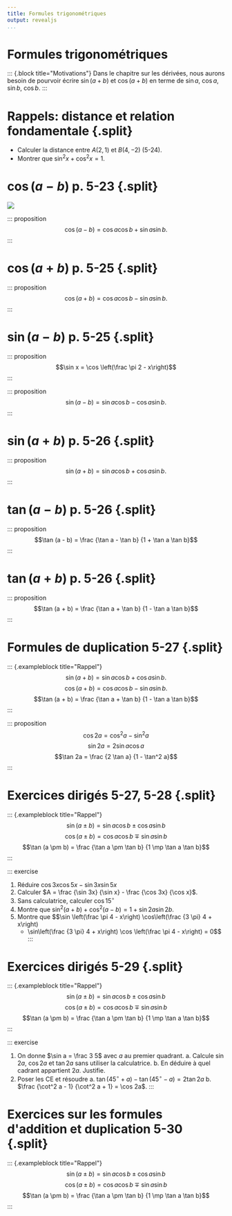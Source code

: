 ```yaml
---
title: Formules trigonométriques
output: revealjs
...
```


# Formules trigonométriques

::: {.block title="Motivations"}
Dans le chapitre sur les dérivées,
nous aurons besoin de pourvoir écrire $\sin (a + b)$ et $\cos (a + b)$
en terme de $\sin a$, $\cos a$, $\sin b$, $\cos b$.
:::

# Rappels: distance et relation fondamentale {.split}

- Calculer la distance entre $A(2, 1)$ et $B(4, -2)$ (5-24).
- Montrer que $\sin^2 x + \cos^2 x = 1$.

# $\cos(a - b)$ p. 5-23 {.split}

![](/static/images/1673999517.png)

::: proposition
$$\cos (a - b) = \cos a \cos b + \sin a \sin b.$$
:::

# $\cos(a + b)$ p. 5-25 {.split}

::: proposition
$$\cos(a + b) = \cos a \cos b - \sin a \sin b.$$
:::

# $\sin(a - b)$ p. 5-25 {.split}

::: proposition
$$\sin x = \cos \left(\frac \pi 2 - x\right)$$
:::

::: proposition
$$\sin(a - b) = \sin a \cos b - \cos a \sin b.$$
:::

# $\sin(a + b)$ p. 5-26 {.split}

::: proposition
$$\sin(a + b) = \sin a \cos b + \cos a \sin b.$$
:::

# $\tan(a - b)$ p. 5-26 {.split}

::: proposition
$$\tan (a - b) = \frac {\tan a - \tan b} {1 + \tan a \tan b}$$
:::

# $\tan(a + b)$ p. 5-26 {.split}

::: proposition
$$\tan (a + b) = \frac {\tan a + \tan b} {1 - \tan a \tan b}$$
:::

# Formules de duplication 5-27 {.split}

::: {.exampleblock title="Rappel"}
$$\sin(a + b) = \sin a \cos b + \cos a \sin b.$$
$$\cos(a + b) = \cos a \cos b - \sin a \sin b.$$
$$\tan (a + b) = \frac {\tan a + \tan b} {1 - \tan a \tan b}$$
:::

::: proposition
$$\cos 2a = \cos^2 a - \sin^2 a$$
$$\sin 2a = 2 \sin a \cos a$$
$$\tan 2a = \frac {2 \tan a} {1 - \tan^2 a}$$
:::

# Exercices dirigés 5-27, 5-28 {.split}

::: {.exampleblock title="Rappel"}
$$\sin (a \pm b) = \sin a \cos b \pm \cos a \sin b$$
$$\cos (a \pm b) = \cos a \cos b \mp \sin a \sin b$$
$$\tan (a \pm b) = \frac {\tan a \pm \tan b} {1 \mp \tan a \tan b}$$
:::

::: exercise
1. Réduire $\cos 3x \cos 5x - \sin 3x \sin 5x$
2. Calculer $A = \frac {\sin 3x} {\sin x} - \frac {\cos 3x} {\cos x}$.
3. Sans calculatrice, calculer $\cos 15^\circ$
4. Montre que $\sin^2 (a + b) + \cos^2 (a - b) = 1 + \sin 2a \sin 2b$.
5. Montre que
   $$\sin \left(\frac \pi 4 - x\right) \cos\left(\frac {3 \pi} 4 + x\right)
   + \sin\left(\frac {3 \pi} 4 + x\right) \cos \left(\frac \pi 4 - x\right) = 0$$
:::

# Exercices dirigés 5-29 {.split}

::: {.exampleblock title="Rappel"}
$$\sin (a \pm b) = \sin a \cos b \pm \cos a \sin b$$
$$\cos (a \pm b) = \cos a \cos b \mp \sin a \sin b$$
$$\tan (a \pm b) = \frac {\tan a \pm \tan b} {1 \mp \tan a \tan b}$$
:::

::: exercise
1. On donne $\sin a = \frac 3 5$ avec $a$ au premier quadrant.
   a. Calcule $\sin 2a$, $\cos 2a$ et $\tan 2a$ sans utiliser la calculatrice.
   b. En déduire à quel cadrant appartient $2a$. Justifie.
2. Poser les CE et résoudre
   a. $\tan(45^\circ + a) - \tan(45^\circ - a) = 2 \tan 2 a$
   b. $\frac {\cot^2 a - 1} {\cot^2 a + 1} = \cos 2a$.
:::

# Exercices sur les formules d'addition et duplication 5-30 {.split}

::: {.exampleblock title="Rappel"}
$$\sin (a \pm b) = \sin a \cos b \pm \cos a \sin b$$
$$\cos (a \pm b) = \cos a \cos b \mp \sin a \sin b$$
$$\tan (a \pm b) = \frac {\tan a \pm \tan b} {1 \mp \tan a \tan b}$$
:::
